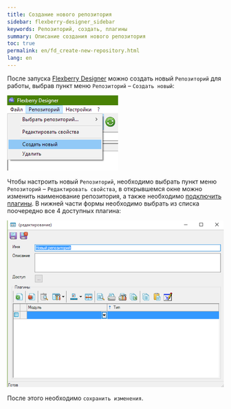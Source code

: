 ```yaml
---
title: Создание нового репозитория
sidebar: flexberry-designer_sidebar
keywords: Репозиторий, создать, плагины
summary: Описание создания нового репозитория
toc: true
permalink: en/fd_create-new-repository.html
lang: en
---
```


После запуска [Flexberry Designer](fd_flexberry_desinger.html) можно создать новый `Репозиторий` для работы, выбрав пункт меню `Репозиторий` – `Создать новый`:

![](/images/pages/products/flexberry-designer/about/create-new-repository.png)

Чтобы настроить новый `Репозиторий`, необходимо выбрать пункт меню `Репозиторий` – `Редактировать свойства`, в открывшемся окне можно изменить наименование репозитория, а также необходимо [подключить плагины](fd_flexberry-plugins.html). В нижней части формы необходимо выбрать из списка поочередно все 4 доступных плагина:

![](/images/pages/products/flexberry-designer/about/edit-repository-properties.png)

После этого необходимо `сохранить изменения`.




